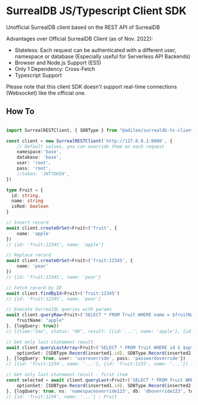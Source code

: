 # SurrealDB JS/Typescript Client SDK

Unofficial SurrealDB client based on the REST API of SurrealDB

Advantages over Official SurrealDB Client (as of Nov. 2022):

* Stateless: Each request can be authenticated with a different user, namespace or database (Especially useful for Serverless API Backends)
* Browser and Node.js Support (ES5)
* Only 1 Dependency: Cross-Fetch
* Typescript Support

Please note that this client SDK doesn't support real-time connections (Websocket) like the official one.

## How To

```typescript

import SurrealRESTClient, { SDBType } from "@adileo/surrealdb-ts-client"

const client = new SurrealRESTClient('http://127.0.0.1:8000', {
    // Default values, you can override them on each request
    namespace:'base',
    database: 'base',
    user: 'root',
    pass: 'root',
    //token: 'JWTTOKEN',
})

type Fruit = {
  id: string,
  name: string
  isRed: boolean
}

// Insert record
await client.createOrSet<Fruit>('fruit', {
    name: 'apple'
})
// {id: 'fruit:12345', name: 'apple'}

// Replace record
await client.createOrSet<Fruit>('fruit:12345', {
    name: 'pear'
})
// {id: 'fruit:12345', name: 'pear'}

// Fetch record by ID
await client.findById<Fruit>('fruit:12345')
// {id: 'fruit:12345', name: 'pear'}

// Execute SurrealQL queries with params
await client.queryRaw<Fruit>('SELECT * FROM fruit WHERE name = $fruitName', {
    fruitName: "apple"
}, {logQuery: true})
// [{time:"1ms", status: "OK", result: [{id:'...', name: 'apple'}, {id:'...', ...}]}]

// Get only last statement result
await client.queryLastArray<Fruit>('SELECT * FROM fruit WHERE id ∈ $optionSet', {
    optionSet: [SDBType.Record(inserted1.id), SDBType.Record(inserted2.id)]
}, {logQuery: true, user: 'useroverride', pass: 'passwordoverride'})
// [{id: 'fruit:1234', name: '...'}, {id: 'fruit:1235', name: '...'}] : Fruit[]

// Get only last statement result - first item
const selected = await client.queryLast<Fruit>('SELECT * FROM fruit WHERE id ∈ $optionSet', {
    optionSet: [SDBType.Record(inserted1.id), SDBType.Record(inserted2.id)]
}, {logQuery: true, ns: 'namespaceoverride123', db: 'dboverride123', token: 'usertokenoverride'})
// {id: 'fruit:1234', name: '...'} : Fruit

```